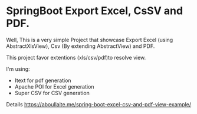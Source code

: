 # SpringBoot Export Excel, CsSV and PDF.

Well, This is a very simple Project that showcase Export Excel (using AbstractXlsView), Csv (By extending AbstractView) and PDF. 

This project favor extentions (xls/csv/pdf)to resolve view.

I'm using:

- Itext for pdf generation
- Apache POI for Excel generation
- Super CSV for CSV generation

Details
https://aboullaite.me/spring-boot-excel-csv-and-pdf-view-example/